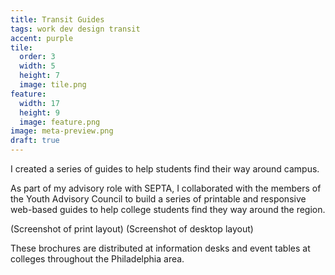 ```yaml
---
title: Transit Guides
tags: work dev design transit
accent: purple
tile:
  order: 3
  width: 5
  height: 7
  image: tile.png
feature:
  width: 17
  height: 9
  image: feature.png
image: meta-preview.png
draft: true
---
```


I created a series of guides to help students find their way around campus.

As part of my advisory role with SEPTA, I collaborated with the members of the Youth Advisory Council to build a series of printable and responsive web-based guides to help college students find they way around the region.

(Screenshot of print layout)
(Screenshot of desktop layout)

These brochures are distributed at information desks and event tables at colleges throughout the Philadelphia area.
